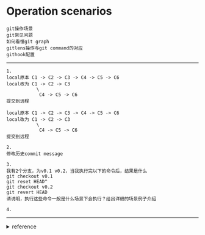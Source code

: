 # Operation scenarios

```
git操作场景
git常见问题
如何看懂git graph
gitlens操作与git command的对应
githook配置
```

***

```
1.
local原本 C1 -> C2 -> C3 -> C4 -> C5 -> C6
local改为 C1 -> C2 -> C3
           \
            C4 -> C5 -> C6
提交到远程

local原本 C1 -> C2 -> C3 -> C4 -> C5 -> C6
local改为 C1 -> C2 -> C3
           \
            C4 -> C5 -> C6
提交到远程

2.
修改历史commit message

3.
我有2个分支，为v0.1 v0.2，当我执行完以下的命令后，结果是什么
git checkout v0.1
git reset HEAD^
git checkout v0.2
git revert HEAD
请说明，执行这些命令一般是什么场景下会执行？给出详细的场景例子介绍

4.

```

***

<details>

<summary>reference</summary>

[https://mp.weixin.qq.com/s/2p4m63JdsCjBpVku-WaZyA](https://mp.weixin.qq.com/s/2p4m63JdsCjBpVku-WaZyA)

[https://juejin.cn/post/6921519872035782670?searchId=2023081918500831BD4344DCFC9072754D](https://juejin.cn/post/6921519872035782670?searchId=2023081918500831BD4344DCFC9072754D)

[https://juejin.cn/post/6932026894015856654?searchId=2023081918500831BD4344DCFC9072754D#heading-15](https://juejin.cn/post/6932026894015856654?searchId=2023081918500831BD4344DCFC9072754D#heading-15)

[https://juejin.cn/post/6948338652845965348?searchId=2023081918500831BD4344DCFC9072754D](https://juejin.cn/post/6948338652845965348?searchId=2023081918500831BD4344DCFC9072754D)

[https://juejin.cn/post/7012191751507017741?searchId=2023081918500831BD4344DCFC9072754D](https://juejin.cn/post/7012191751507017741?searchId=2023081918500831BD4344DCFC9072754D)

[https://juejin.cn/post/7117174240012402701?searchId=2023081918500831BD4344DCFC9072754D](https://juejin.cn/post/7117174240012402701?searchId=2023081918500831BD4344DCFC9072754D)

[https://juejin.cn/post/7260690925528072250?searchId=2023081918500831BD4344DCFC9072754D](https://juejin.cn/post/7260690925528072250?searchId=2023081918500831BD4344DCFC9072754D)

[https://juejin.cn/post/7266308603938340919?searchId=2023081918500831BD4344DCFC9072754D](https://juejin.cn/post/7266308603938340919?searchId=2023081918500831BD4344DCFC9072754D)

[https://juejin.cn/post/6926761897450536973?searchId=2023081918500831BD4344DCFC9072754D#heading-21](https://juejin.cn/post/6926761897450536973?searchId=2023081918500831BD4344DCFC9072754D#heading-21)

[https://juejin.cn/post/6844903862495608839?searchId=2023081918500831BD4344DCFC9072754D](https://juejin.cn/post/6844903862495608839?searchId=2023081918500831BD4344DCFC9072754D)

[https://juejin.cn/post/6844903793897766926?searchId=2023081918500831BD4344DCFC9072754D](https://juejin.cn/post/6844903793897766926?searchId=2023081918500831BD4344DCFC9072754D)

[https://juejin.cn/post/6844903956531904525?searchId=2023081918500831BD4344DCFC9072754D](https://juejin.cn/post/6844903956531904525?searchId=2023081918500831BD4344DCFC9072754D)

[https://segmentfault.com/a/1190000038682597](https://segmentfault.com/a/1190000038682597)

[https://segmentfault.com/a/1190000011010819](https://segmentfault.com/a/1190000011010819)

[https://segmentfault.com/a/1190000008617626](https://segmentfault.com/a/1190000008617626)

[https://segmentfault.com/a/1190000013838580](https://segmentfault.com/a/1190000013838580)

</details>


